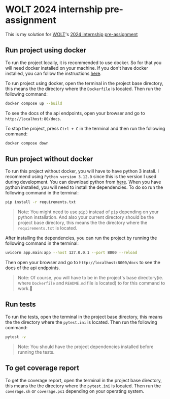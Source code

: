 # WOLT 2024 internship pre-assignment

This is my solution for [WOLT](https://wolt.com/en)'s [2024 internship](<https://careers.wolt.com/en/jobs/software-engineer-intern-(2024)/3823ba7>) [pre-assignment](https://github.com/woltapp/engineering-internship-2024)

## Run project using docker

To run the project locally, it is recommended to use docker. So for that you will need docker installed on your machine. If you don't have docker installed, you can follow the instructions [here](https://docs.docker.com/get-docker/).

To run project using docker, open the terminal in the project base directory, this means the the directory where the `Dockerfile` is located. Then run the following command:

```bash
docker compose up --build
```

To see the docs of the api endpoints, open your browser and go to `http://localhost:80/docs`.

To stop the project, press `Ctrl + C` in the terminal and then run the following command:

```bash
docker compose down
```

## Run project without docker

To run this project without docker, you will have to have python 3 install. I recommend using `Python version 3.12.0` since this is the version I used during development. You can download python from [here](https://www.python.org/downloads/). When you have python installed, you will need to install the dependencies. To do so run the following command in the terminal:

```bash
pip install -r requirements.txt
```

> Note: You might need to use `pip3` instead of `pip` depending on your python installation.
> And also your current directory should be the project base directory, this means the the directory where the `requirements.txt` is located.

After installing the dependencies, you can run the project by running the following command in the terminal:

```bash
uvicorn app.main:app --host 127.0.0.1 --port 8000 --reload
```

Then open your browser and go to `http://localhost:8000/docs` to see the docs of the api endpoints.

> Note: Of course, you will have to be in the project's base directory(ie. where `Dockerfile` and `README.md` file is located) to for this command to work.🙂

## Run tests

To run the tests, open the terminal in the project base directory, this means the the directory where the `pytest.ini` is located. Then run the following command:

```bash
pytest -v
```

> Note: You should have the project dependencies installed before running the tests.

## To get coverage report

To get the coverage report, open the terminal in the project base directory, this means the the directory where the `pytest.ini` is located. Then run the `coverage.sh` or `coverage.ps1` depending on your operating system.
